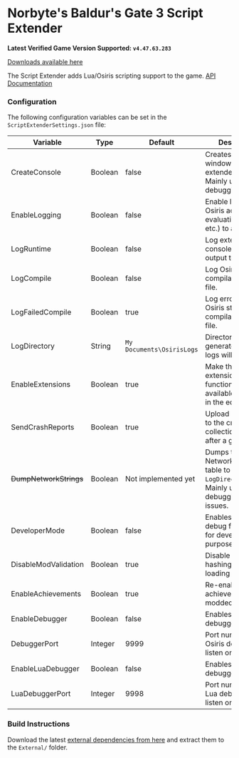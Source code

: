 # Norbyte's Baldur's Gate 3 Script Extender
**Latest Verified Game Version Supported: `v4.47.63.283`**

[Downloads available here](https://github.com/Norbyte/bg3se/releases)

The Script Extender adds Lua/Osiris scripting support to the game.
[API Documentation](https://github.com/Norbyte/bg3se/blob/master/Docs/API.md)

### Configuration

The following configuration variables can be set in the `ScriptExtenderSettings.json` file:

| Variable | Type | Default | Description |
|--|--|--|--|
| CreateConsole | Boolean | false | Creates a console window that logs extender internals. Mainly useful for debugging. |
| EnableLogging | Boolean | false | Enable logging of Osiris activity (rule evaluation, queries, etc.) to a log file. |
| LogRuntime | Boolean | false | Log extender console and script output to a log file. |
| LogCompile | Boolean | false | Log Osiris story compilation to a log file. |
| LogFailedCompile | Boolean | true | Log errors during Osiris story compilation to a log file. |
| LogDirectory | String | `My Documents\OsirisLogs` | Directory where the generated Osiris logs will be stored. |
| EnableExtensions | Boolean | true | Make the Osiris extension functionality available ingame or in the editor. |
| SendCrashReports | Boolean | true | Upload minidumps to the crash report collection server after a game crash. |
| ~~DumpNetworkStrings~~ | Boolean | Not implemented yet | Dumps the NetworkFixedString table to `LogDirectory`. Mainly useful for debugging desync issues. |
| DeveloperMode | Boolean | false | Enables various debug functionality for development purposes. |
| DisableModValidation | Boolean | true | Disable module hashing when loading modules. |
| EnableAchievements | Boolean | true | Re-enable achievements for modded games. |
| EnableDebugger | Boolean | false | Enables the Osiris debugger interface |
| DebuggerPort | Integer | 9999 | Port number the Osiris debugger will listen on |
| EnableLuaDebugger | Boolean | false | Enables the Lua debugger interface |
| LuaDebuggerPort | Integer | 9998 | Port number the Lua debugger will listen on  |

### Build Instructions

Download the latest [external dependencies from here](https://nb-stor.s3.eu-central-1.amazonaws.com/bg3-legacy/External.7z) and extract them to the `External/` folder.

